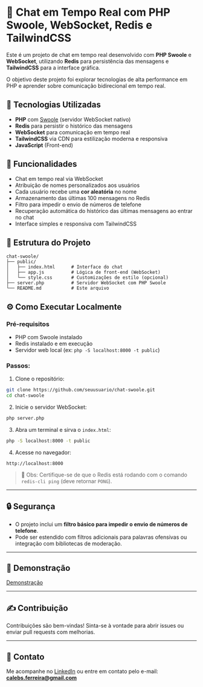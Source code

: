 # 💬 Chat em Tempo Real com PHP Swoole, WebSocket, Redis e TailwindCSS

Este é um projeto de chat em tempo real desenvolvido com **PHP Swoole** e **WebSocket**, utilizando **Redis** para persistência das mensagens e **TailwindCSS** para a interface gráfica.

O objetivo deste projeto foi explorar tecnologias de alta performance em PHP e aprender sobre comunicação bidirecional em tempo real.

## 🚀 Tecnologias Utilizadas

* **PHP** com [Swoole](https://www.swoole.co.uk/) (servidor WebSocket nativo)
* **Redis** para persistir o histórico das mensagens
* **WebSocket** para comunicação em tempo real
* **TailwindCSS** via CDN para estilização moderna e responsiva
* **JavaScript** (Front-end)

## 🌟 Funcionalidades

* Chat em tempo real via WebSocket
* Atribuição de nomes personalizados aos usuários
* Cada usuário recebe uma **cor aleatória** no nome
* Armazenamento das últimas 100 mensagens no Redis
* Filtro para impedir o envio de números de telefone
* Recuperação automática do histórico das últimas mensagens ao entrar no chat
* Interface simples e responsiva com TailwindCSS

## 📂 Estrutura do Projeto

```
chat-swoole/
├── public/
│   ├── index.html      # Interface do chat
│   ├── app.js          # Lógica de front-end (WebSocket)
│   └── style.css       # Customizações de estilo (opcional)
├── server.php          # Servidor WebSocket com PHP Swoole
└── README.md           # Este arquivo
```

## ⚙️ Como Executar Localmente

### Pré-requisitos

* PHP com Swoole instalado
* Redis instalado e em execução
* Servidor web local (ex: `php -S localhost:8000 -t public`)

### Passos:

1. Clone o repositório:

```bash
git clone https://github.com/seuusuario/chat-swoole.git
cd chat-swoole
```

2. Inicie o servidor WebSocket:

```bash
php server.php
```

3. Abra um terminal e sirva o `index.html`:

```bash
php -S localhost:8000 -t public
```

4. Acesse no navegador:

```
http://localhost:8000
```

> 🔹 Obs: Certifique-se de que o Redis está rodando com o comando `redis-cli ping` (deve retornar `PONG`).

---

## 🔒 Segurança

* O projeto inclui um **filtro básico para impedir o envio de números de telefone**.
* Pode ser estendido com filtros adicionais para palavras ofensivas ou integração com bibliotecas de moderação.

---

## 🎥 Demonstração

[Demonstração](https://youtu.be/AQ82x1kI2tk)

---

## ✍️ Contribuição

Contribuições são bem-vindas! Sinta-se à vontade para abrir issues ou enviar pull requests com melhorias.

---

## 📢 Contato

Me acompanhe no [LinkedIn](https://www.linkedin.com/in/calebs-ferreira/) ou entre em contato pelo e-mail: [**calebs.ferreira@gmail.com**](mailto:calebs.ferreira@gmail.com)
